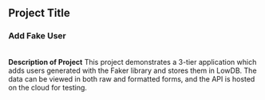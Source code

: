 <h2>Project Title</h2>
<h3>Add Fake User</h3>

<br><b>Description of Project</b>
This project demonstrates a 3-tier application which adds users generated with the Faker library and stores them in LowDB. The data can be viewed in both raw and formatted forms, and the API is hosted on the cloud for testing.
